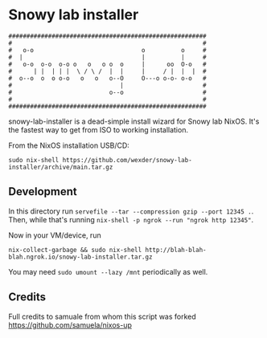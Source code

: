 # Snowy lab installer

```
#######################################################
#                                                     #
#   o-o                              o          o     #
#  |                                 |          |     #
#   o-o  o-o  o-o o   o   o o  o     |      oo  O-o   #
#      | |  | | |  \ / \ /  |  |     |     / |  |  |  #
#  o--o  o  o o-o   o   o   o--O     O---o o-o- o-o   #
#                              |                      #
#                           o--o                      #
#                                                     #
#######################################################
```

snowy-lab-installer is a dead-simple install wizard for Snowy lab NixOS. It's the fastest way to get from ISO to working installation.

From the NixOS installation USB/CD:

```
sudo nix-shell https://github.com/wexder/snowy-lab-installer/archive/main.tar.gz
```

## Development

In this directory run `servefile --tar --compression gzip --port 12345 .`. Then, while that's running `nix-shell -p ngrok --run "ngrok http 12345"`.

Now in your VM/device, run

```
nix-collect-garbage && sudo nix-shell http://blah-blah-blah.ngrok.io/snowy-lab-installer.tar.gz
```

You may need `sudo umount --lazy /mnt` periodically as well.

## Credits
Full credits to samuale from whom this script was forked https://github.com/samuela/nixos-up
